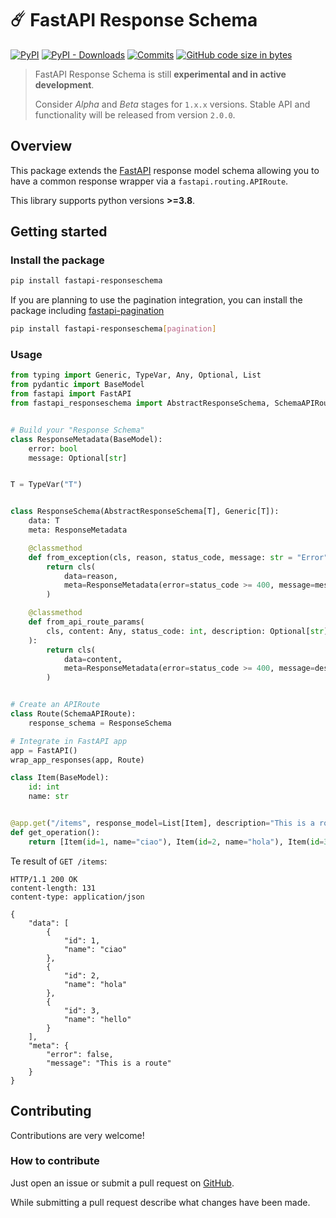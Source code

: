 # ☄️ FastAPI Response Schema
[![PyPI](https://img.shields.io/pypi/v/fastapi-responseschema)](https://pypi.org/project/fastapi-responseschema/) [![PyPI - Downloads](https://img.shields.io/pypi/dd/fastapi-responseschema)](https://pypi.org/project/fastapi-responseschema/) [![Commits](https://img.shields.io/github/last-commit/acwazz/fastapi-responseschema)](https://github.com/acwazz/fastapi-responseschema/commit/master) [![GitHub code size in bytes](https://img.shields.io/github/languages/code-size/acwazz/fastapi-responseschema)](https://github.com/acwazz/fastapi-responseschema/releases) 

> FastAPI Response Schema is still **experimental and in active development**. 
> 
> Consider *Alpha* and *Beta* stages for `1.x.x` versions.
> Stable API and functionality will be released from version `2.0.0`.

## Overview
This package extends the [FastAPI](https://fastapi.tiangolo.com/) response model schema allowing you to have a common response wrapper via a `fastapi.routing.APIRoute`.

This library supports python versions **>=3.8**.


## Getting started

### Install the package
```sh
pip install fastapi-responseschema
```

If you are planning to use the pagination integration, you can install the package including [fastapi-pagination](https://github.com/uriyyo/fastapi-pagination)
```sh
pip install fastapi-responseschema[pagination]
```

### Usage

```py
from typing import Generic, TypeVar, Any, Optional, List
from pydantic import BaseModel
from fastapi import FastAPI
from fastapi_responseschema import AbstractResponseSchema, SchemaAPIRoute, wrap_app_responses


# Build your "Response Schema"
class ResponseMetadata(BaseModel):
    error: bool
    message: Optional[str]


T = TypeVar("T")


class ResponseSchema(AbstractResponseSchema[T], Generic[T]):
    data: T
    meta: ResponseMetadata

    @classmethod
    def from_exception(cls, reason, status_code, message: str = "Error", **others):
        return cls(
            data=reason,
            meta=ResponseMetadata(error=status_code >= 400, message=message)
        )

    @classmethod
    def from_api_route_params(
        cls, content: Any, status_code: int, description: Optional[str] = None, **others
    ):
        return cls(
            data=content,
            meta=ResponseMetadata(error=status_code >= 400, message=description)
        )


# Create an APIRoute
class Route(SchemaAPIRoute):
    response_schema = ResponseSchema

# Integrate in FastAPI app
app = FastAPI()
wrap_app_responses(app, Route)

class Item(BaseModel):
    id: int
    name: str


@app.get("/items", response_model=List[Item], description="This is a route")
def get_operation():
    return [Item(id=1, name="ciao"), Item(id=2, name="hola"), Item(id=3, name="hello")]
```

Te result of `GET /items`:
```http
HTTP/1.1 200 OK
content-length: 131
content-type: application/json

{
    "data": [
        {
            "id": 1,
            "name": "ciao"
        },
        {
            "id": 2,
            "name": "hola"
        },
        {
            "id": 3,
            "name": "hello"
        }
    ],
    "meta": {
        "error": false,
        "message": "This is a route"
    }
}
```


## Contributing

Contributions are very welcome!

### How to contribute
Just open an issue or submit a pull request on [GitHub](https://github.com/acwazz/fastapi-responseschema).

While submitting a pull request describe what changes have been made.

